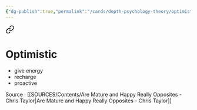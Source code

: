 ```yaml
---
{"dg-publish":true,"permalink":"/cards/depth-psychology-theory/optimistic/","created":"2022-12-31T18:18:57.786+01:00","updated":"2023-04-28T11:28:38.100+02:00"}
---
```




<div class="transclusion internal-embed is-loaded"><a class="markdown-embed-link" href="/sources/contents/are-mature-and-happy-really-opposites-chris-taylor/#optimistic" aria-label="Open link"><svg xmlns="http://www.w3.org/2000/svg" width="24" height="24" viewBox="0 0 24 24" fill="none" stroke="currentColor" stroke-width="2" stroke-linecap="round" stroke-linejoin="round" class="svg-icon lucide-link"><path d="M10 13a5 5 0 0 0 7.54.54l3-3a5 5 0 0 0-7.07-7.07l-1.72 1.71"></path><path d="M14 11a5 5 0 0 0-7.54-.54l-3 3a5 5 0 0 0 7.07 7.07l1.71-1.71"></path></svg></a><div class="markdown-embed">



# Optimistic 
- give energy
- recharge
- proactive


</div></div>

Source :  [[SOURCES/Contents/Are Mature and Happy Really Opposites - Chris Taylor\|Are Mature and Happy Really Opposites - Chris Taylor]] 

